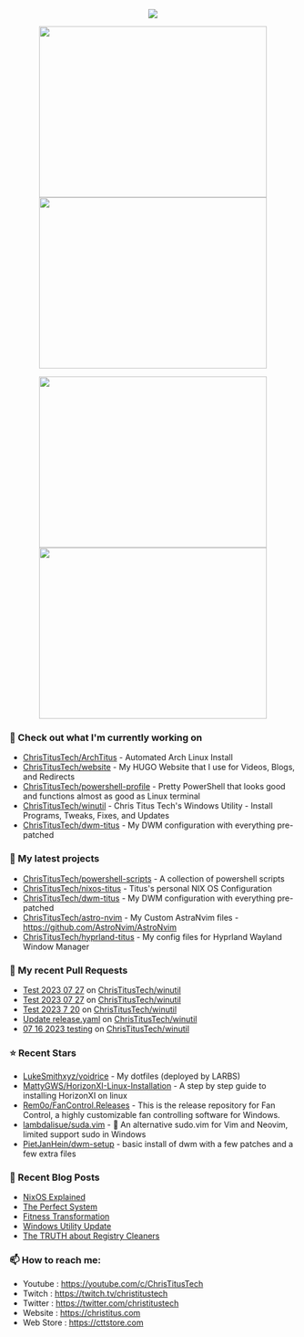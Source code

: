 <p align="center"><a href="https://github.com/anuraghazra/github-readme-stats">
  <img align="center" src="https://github-readme-stats.vercel.app/api?username=ChrisTitusTech&show_icons=true&theme=tokyonight" />
</a></p>

<p align="center"><a href="https://wakatime.com/@christitustech">
  <img align="center" width="400" height="300" src="https://wakatime.com/share/@christitustech/4c17a227-eb23-48c5-a2f1-492e5538842c.svg" />
</a>
<a href="https://wakatime.com/@christitustech">
  <img align="center" width="400" height="300" src="https://wakatime.com/share/@christitustech/57160975-2111-472e-bc92-f390b42053b3.svg" />
</a></p>

<p align="center"><a href="https://wakatime.com/@christitustech">
  <img align="center" width="400" height="300" src="https://wakatime.com/share/@christitustech/b7d6c245-11dd-4802-a2dd-8ff0fd915324.svg" />
</a>
<a href="https://wakatime.com/@christitustech">
  <img align="center" width="400" height="300" src="https://wakatime.com/share/@christitustech/29475f0b-8d50-47b4-aaf5-f96bdcab9d0d.svg" />
</a></p>

### 👷 Check out what I'm currently working on

- [ChrisTitusTech/ArchTitus](https://github.com/ChrisTitusTech/ArchTitus) - Automated Arch Linux Install
- [ChrisTitusTech/website](https://github.com/ChrisTitusTech/website) - My HUGO Website that I use for Videos, Blogs, and Redirects
- [ChrisTitusTech/powershell-profile](https://github.com/ChrisTitusTech/powershell-profile) - Pretty PowerShell that looks good and functions almost as good as Linux terminal 
- [ChrisTitusTech/winutil](https://github.com/ChrisTitusTech/winutil) - Chris Titus Tech&#39;s Windows Utility - Install Programs, Tweaks, Fixes, and Updates
- [ChrisTitusTech/dwm-titus](https://github.com/ChrisTitusTech/dwm-titus) - My DWM configuration with everything pre-patched
### 🌱 My latest projects

- [ChrisTitusTech/powershell-scripts](https://github.com/ChrisTitusTech/powershell-scripts) - A collection of powershell scripts
- [ChrisTitusTech/nixos-titus](https://github.com/ChrisTitusTech/nixos-titus) - Titus&#39;s personal NIX OS Configuration
- [ChrisTitusTech/dwm-titus](https://github.com/ChrisTitusTech/dwm-titus) - My DWM configuration with everything pre-patched
- [ChrisTitusTech/astro-nvim](https://github.com/ChrisTitusTech/astro-nvim) - My Custom AstraNvim files - https://github.com/AstroNvim/AstroNvim
- [ChrisTitusTech/hyprland-titus](https://github.com/ChrisTitusTech/hyprland-titus) - My config files for Hyprland Wayland Window Manager
### 🔨 My recent Pull Requests

- [Test 2023 07 27](https://github.com/ChrisTitusTech/winutil/pull/934) on [ChrisTitusTech/winutil](https://github.com/ChrisTitusTech/winutil)
- [Test 2023 07 27](https://github.com/ChrisTitusTech/winutil/pull/933) on [ChrisTitusTech/winutil](https://github.com/ChrisTitusTech/winutil)
- [Test 2023 7 20](https://github.com/ChrisTitusTech/winutil/pull/917) on [ChrisTitusTech/winutil](https://github.com/ChrisTitusTech/winutil)
- [Update release.yaml](https://github.com/ChrisTitusTech/winutil/pull/897) on [ChrisTitusTech/winutil](https://github.com/ChrisTitusTech/winutil)
- [07 16 2023 testing](https://github.com/ChrisTitusTech/winutil/pull/895) on [ChrisTitusTech/winutil](https://github.com/ChrisTitusTech/winutil)
### ⭐ Recent Stars

- [LukeSmithxyz/voidrice](https://github.com/LukeSmithxyz/voidrice) - My dotfiles (deployed by LARBS)
- [MattyGWS/HorizonXI-Linux-Installation](https://github.com/MattyGWS/HorizonXI-Linux-Installation) - A step by step guide to installing HorizonXI on linux 
- [Rem0o/FanControl.Releases](https://github.com/Rem0o/FanControl.Releases) - This is the release repository for Fan Control, a highly customizable fan controlling software for Windows.
- [lambdalisue/suda.vim](https://github.com/lambdalisue/suda.vim) - 🥪 An alternative sudo.vim for Vim and Neovim, limited support sudo in Windows
- [PietJanHein/dwm-setup](https://github.com/PietJanHein/dwm-setup) - basic install of dwm with a few patches and a few extra files
### 📰 Recent Blog Posts

- [NixOS Explained](https://christitus.com/nixos-explained/)
- [The Perfect System](https://christitus.com/the-perfect-system/)
- [Fitness Transformation](https://christitus.com/fitness-transformation/)
- [Windows Utility Update](https://christitus.com/winutil-may-23-update/)
- [The TRUTH about Registry Cleaners](https://christitus.com/registry-cleaner/)
### 📫 How to reach me:
  - Youtube   : <https://youtube.com/c/ChrisTitusTech>
  - Twitch    : <https://twitch.tv/christitustech>
  - Twitter   : <https://twitter.com/christitustech>
  - Website   : <https://christitus.com>
  - Web Store : <https://cttstore.com>
